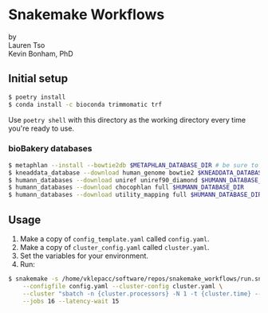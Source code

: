 # Snakemake Workflows

by  
  Lauren Tso  
  Kevin Bonham, PhD


## Initial setup

```sh
$ poetry install
$ conda install -c bioconda trimmomatic trf
```

Use `poetry shell` with this directory as the working directory every time you're ready to use.


### bioBakery databases

```sh
$ metaphlan --install --bowtie2db $METAPHLAN_DATABASE_DIR # be sure to set this in `config.yaml` as well
$ kneaddata_database --download human_genome bowtie2 $KNEADDATA_DATABASE_DIR
$ humann_databases --download uniref uniref90_diamond $HUMANN_DATABASE_DIR
$ humann_databases --download chocophlan full $HUMANN_DATABASE_DIR
$ humann_databases --download utility_mapping full $HUMANN_DATABASE_DIR
```

## Usage

1. Make a copy of `config_template.yaml` called `config.yaml`.
2. Make a copy of `cluster_config.yaml` called `cluster.yaml`.
3. Set the variables for your environment.
4. Run:

```sh
$ snakemake -s /home/vklepacc/software/repos/snakemake_workflows/run.snakefile \
    --configfile config.yaml --cluster-config cluster.yaml \
    --cluster "sbatch -n {cluster.processors} -N 1 -t {cluster.time} --mem {cluster.memory} -o output/logs/{rule}-%j.out -e output/logs/{rule}-%j.err -p newnodes" \
    --jobs 16 --latency-wait 15
```
